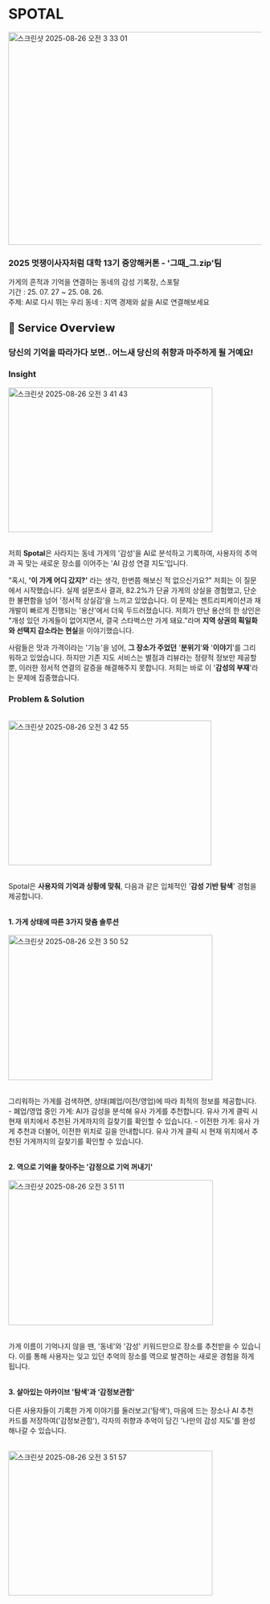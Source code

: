 #  SPOTAL
<img width="599" height="424" alt="스크린샷 2025-08-26 오전 3 33 01" src="https://github.com/user-attachments/assets/c22ea3dd-e8d0-4123-9268-d3311bff3ef0" />


### 2025 멋쟁이사자처럼 대학 13기 중앙해커톤 - '그때_그.zip'팀
가게의 흔적과 기억을 연결하는 동네의 감성 기록장, 스포탈
</br> 기간 : 25. 07. 27 ~ 25. 08. 26.
</br> 주제: AI로 다시 뛰는 우리 동네 : 지역 경제와 삶을 AI로 연결해보세요
</br>

## 🔎 Service 𝗢𝘃𝗲𝗿𝘃𝗶𝗲𝘄
### 당신의 기억을 따라가다 보면.. 어느새 당신의 취향과 마주하게 될 거예요!

### Insight

<img width="406" height="288" alt="스크린샷 2025-08-26 오전 3 41 43" src="https://github.com/user-attachments/assets/f173e06a-db89-43b1-bf63-f5193747cf8d" />


</br> 저희 **Spotal**은 사라지는 동네 가게의 '감성'을 AI로 분석하고 기록하여, 사용자의 추억과 꼭 맞는 새로운 장소를 이어주는 'AI 감성 연결 지도'입니다.

"혹시, **'이 가게 어디 갔지?'** 라는 생각, 한번쯤 해보신 적 없으신가요?" 저희는 이 질문에서 시작했습니다. 실제 설문조사 결과, 82.2%가 단골 가게의 상실을 경험했고, 단순한 불편함을 넘어 '정서적 상실감'을 느끼고 있었습니다. 이 문제는 젠트리피케이션과 재개발이 빠르게 진행되는 '용산'에서 더욱 두드러졌습니다. 저희가 만난 용산의 한 상인은 "개성 있던 가게들이 없어지면서, 결국 스타벅스만 가게 돼요."라며 **지역 상권의 획일화와 선택지 감소라는 현실**을 이야기했습니다.

사람들은 맛과 가격이라는 '기능'을 넘어, **그 장소가 주었던** '**분위기**'**와** '**이야기**'를 그리워하고 있었습니다. 하지만 기존 지도 서비스는 별점과 리뷰라는 정량적 정보만 제공할 뿐, 이러한 정서적 연결의 갈증을 해결해주지 못합니다. 저희는 바로 이 '**감성의 부재**'라는 문제에 집중했습니다.


### Problem & Solution
</br>
<img width="404" height="288" alt="스크린샷 2025-08-26 오전 3 42 55" src="https://github.com/user-attachments/assets/aca81e7c-8ddc-4b98-817d-fe93b70cbf6d" />
</br></br>

Spotal은 **사용자의 기억과 상황에 맞춰**, 다음과 같은 입체적인 '**감성 기반 탐색**' 경험을 제공합니다.
</br></br>

**1. 가게 상태에 따른 3가지 맞춤 솔루션**
</br>
</br>
<img width="406" height="289" alt="스크린샷 2025-08-26 오전 3 50 52" src="https://github.com/user-attachments/assets/479a53e2-1221-49d4-b345-cb1082ae7db1" />

</br>
그리워하는 가게를 검색하면, 상태(폐업/이전/영업)에 따라 최적의 정보를 제공합니다.
</br>
- 폐업/영업 중인 가게: AI가 감성을 분석해 유사 가게를 추천합니다. 유사 가게 클릭 시 현재 위치에서 추천된 가게까지의 길찾기를 확인할 수 있습니다.
- 이전한 가게: 유사 가게 추천과 더불어, 이전한 위치로 길을 안내합니다. 유사 가게 클릭 시 현재 위치에서 추천된 가게까지의 길찾기를 확인할 수 있습니다.
</br>
</br>

**2. 역으로 기억을 찾아주는 '감정으로 기억 꺼내기'**
</br>
</br>
<img width="407" height="289" alt="스크린샷 2025-08-26 오전 3 51 11" src="https://github.com/user-attachments/assets/4770fab0-2446-4bf8-a263-8523ee5e6dfe" />

</br>
가게 이름이 기억나지 않을 땐, '동네'와 '감성' 키워드만으로 장소를 추천받을 수 있습니다. 이를 통해 사용자는 잊고 있던 추억의 장소를 역으로 발견하는 새로운 경험을 하게 됩니다.
</br>
</br>

**3. 살아있는 아카이브 '탐색'과 ‘감정보관함'**
</br>
</br>
다른 사용자들이 기록한 가게 이야기를 둘러보고('탐색'), 마음에 드는 장소나 AI 추천 카드를 저장하여('감정보관함'), 각자의 취향과 추억이 담긴 '나만의 감성 지도'를 완성해나갈 수 있습니다.
</br></br>

<img width="406" height="288" alt="스크린샷 2025-08-26 오전 3 51 57" src="https://github.com/user-attachments/assets/af2a4ef6-1dd1-4554-80e7-6b513d8fc5ad" />
